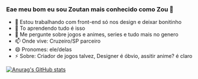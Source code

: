 ### Eae meu bom eu sou Zoutan mais conhecido como Zou 👋

- 🔭 Estou trabalhando com front-end só nos design e deixar bonitinho
- 🌱 To aprendendo tudo é isso
- 💬 Me pergunte sobre jogos e animes, series e tudo mais no genero
- 📫 Onde vive: Cruzeiro/SP parceiro
- 😄 Pronomes: ele/delas
- ⚡ Sobre: Criador de jogos talvez, Designer é óbvio, assitir anime? é claro

[![Anurag's GitHub stats](https://github-readme-stats.vercel.app/api?username=anuraghazra)](https://github.com/anuraghazra/github-readme-stats)
